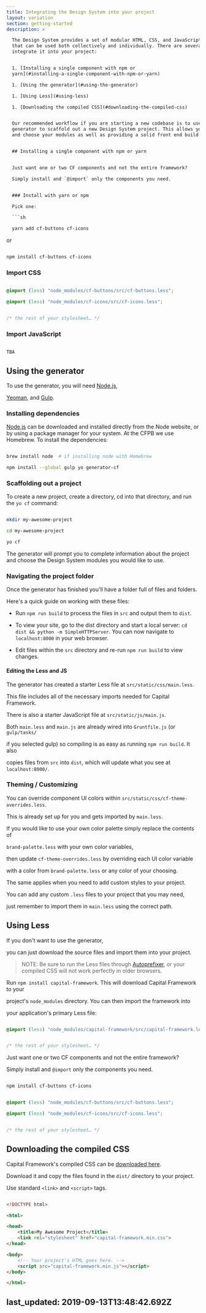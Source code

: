 ```yaml
---
title: Integrating the Design System into your project
layout: variation
section: getting-started
description: >

  The Design System provides a set of modular HTML, CSS, and JavaScript patterns
  that can be used both collectively and individually. There are several ways to
  integrate it into your project:


  1. [Installing a single component with npm or
  yarn](#installing-a-single-component-with-npm-or-yarn)

  1. [Using the generator](#using-the-generator)

  1. [Using Less](#using-less)

  1. [Downloading the compiled CSS](#downloading-the-compiled-css)


  Our recommended workflow if you are starting a new codebase is to use the
  generator to scaffold out a new Design System project. This allows you to pick
  and choose your modules as well as providing a solid front end build process.


  ## Installing a single component with npm or yarn


  Just want one or two CF components and not the entire framework?

  Simply install and `@import` only the components you need.


  ### Install with yarn or npm

  Pick one:

  ```sh

  yarn add cf-buttons cf-icons

  ```

  or

  ```sh

  npm install cf-buttons cf-icons

  ```


  ### Import CSS

  ```css

  @import (less) "node_modules/cf-buttons/src/cf-buttons.less";

  @import (less) "node_modules/cf-icons/src/cf-icons.less";


  /* the rest of your stylesheet… */

  ```


  ### Import JavaScript

  ```

  TBA

  ```


  ## Using the generator


  To use the generator, you will need [Node.js](http://nodejs.org/),

  [Yeoman](http://yeoman.io/), and [Gulp](http://gulpjs.com/).


  ### Installing dependencies


  [Node.js](http://nodejs.org/) can be downloaded and installed directly from
  the Node website, or by using a package manager for your system. At the CFPB
  we use Homebrew. To install the dependencies:


  ```sh

  brew install node  # if installing node with Homebrew

  npm install --global gulp yo generator-cf

  ```


  ### Scaffolding out a project


  To create a new project, create a directory, cd into that directory, and run
  the `yo cf` command:


  ```sh

  mkdir my-awesome-project

  cd my-awesome-project

  yo cf

  ```


  The generator will prompt you to complete information about the project and
  choose the Design System modules you would like to use.


  ### Navigating the project folder


  Once the generator has finished you'll have a folder full of files and
  folders.

  Here's a quick guide on working with these files:


  - Run `npm run build` to process the files in `src` and output them to `dist`.

  - To view your site, go to the dist directory and start a local server: `cd
  dist && python -m SimpleHTTPServer`. You can now navigate to `localhost:8000`
  in your web browser.

  - Edit files within the `src` directory and re-run `npm run build` to view
  changes.


  #### Editing the Less and JS


  The generator has created a starter Less file at `src/static/css/main.less`.

  This file includes all of the necessary imports needed for Capital Framework.

  There is also a starter JavaScript file at `src/static/js/main.js`.

  Both `main.less` and `main.js` are already wired into `Gruntfile.js` (or
  `gulp/tasks/`

  if you selected gulp) so compiling is as easy as running `npm run build`. It
  also

  copies files from `src` into `dist`, which will update what you see at
  `localhost:8000/`.


  ### Theming / Customizing


  You can override component UI colors within
  `src/static/css/cf-theme-overrides.less`.

  This is already set up for you and gets imported by `main.less`.

  If you would like to use your own color palette simply replace the contents of

  `brand-palette.less` with your own color variables,

  then update `cf-theme-overrides.less` by overriding each UI color variable

  with a color from `brand-palette.less` or any color of your choosing.


  The same applies when you need to add custom styles to your project.

  You can add any custom `.less` files to your project that you may need,

  just remember to import them in `main.less` using the correct path.


  ## Using Less


  If you don't want to use the generator,

  you can just download the source files and import them into your project.


  > NOTE: Be sure to run the Less files through
    [Autoprefixer](https://github.com/postcss/autoprefixer),
    or your compiled CSS will
    not work perfectly in older browsers.

  Run `npm install capital-framework`. This will download Capital Framework to
  your

  project's `node_modules` directory. You can then import the framework into

  your application's primary Less file:


  ```css

  @import (less) "node_modules/capital-framework/src/capital-framework.less";


  /* the rest of your stylesheet… */

  ```


  Just want one or two CF components and not the entire framework?

  Simply install and `@import` only the components you need.


  ```sh

  npm install cf-buttons cf-icons

  ```


  ```css

  @import (less) "node_modules/cf-buttons/src/cf-buttons.less";

  @import (less) "node_modules/cf-icons/src/cf-icons.less";


  /* the rest of your stylesheet… */

  ```


  ## Downloading the compiled CSS


  Capital Framework's compiled CSS can be <a class="cf-download"
  href="https://npmcdn.com/capital-framework/dist/">downloaded here</a>.

  Download it and copy the files found in the `dist/` directory to your project.

  Use standard `<link>` and `<script>` tags.


  ```html

  <!DOCTYPE html>

  <html>

  <head>
      <title>My Awesome Project</title>
      <link rel="stylesheet" href="capital-framework.min.css">
  </head>

  <body>
      <!-- Your project's HTML goes here. -->
      <script src="capital-framework.min.js"></script>
  </body>

  </html>

  ```
last_updated: 2019-09-13T13:48:42.692Z
---
```


